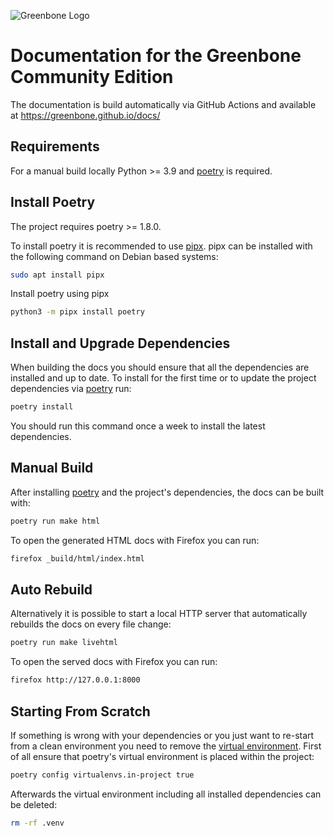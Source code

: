 ![Greenbone Logo](https://www.greenbone.net/wp-content/uploads/gb_new-logo_horizontal_rgb_small.png)

# Documentation for the Greenbone Community Edition

The documentation is build automatically via GitHub Actions and available at
https://greenbone.github.io/docs/

## Requirements

For a manual build locally Python >= 3.9 and [poetry] is required.

## Install Poetry

The project requires poetry >= 1.8.0.

To install poetry it is recommended to use [pipx]. pipx can be installed with
the following command on Debian based systems:

```sh
sudo apt install pipx
```

Install poetry using pipx

```sh
python3 -m pipx install poetry
```

## Install and Upgrade Dependencies

When building the docs you should ensure that all the dependencies are installed
and up to date. To install for the first time or to update the project
dependencies via [poetry] run:

```sh
poetry install
```

You should run this command once a week to install the latest dependencies.

## Manual Build

After installing [poetry] and the project's dependencies, the docs can be built with:
```sh
poetry run make html
```

To open the generated HTML docs with Firefox you can run:

```sh
firefox _build/html/index.html
```

## Auto Rebuild

Alternatively it is possible to start a local HTTP server that automatically
rebuilds the docs on every file change:

```sh
poetry run make livehtml
```

To open the served docs with Firefox you can run:

```sh
firefox http://127.0.0.1:8000
```

## Starting From Scratch

If something is wrong with your dependencies or you just want to re-start from
a clean environment you need to remove the [virtual environment](https://docs.python.org/3/library/venv.html).
First of all ensure that poetry's virtual environment is placed within the
project:

```sh
poetry config virtualenvs.in-project true
```

Afterwards the virtual environment including all installed dependencies can be
deleted:

```sh
rm -rf .venv
```

[poetry]: https://python-poetry.org/
[pipx]: https://pipx.pypa.io/stable/
